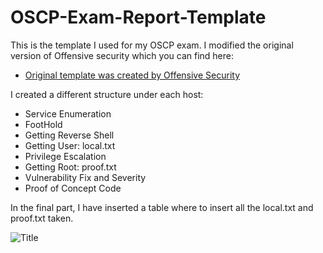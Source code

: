 # OSCP-Exam-Report-Template

This is the template I used for my OSCP exam.
I modified the original version of Offensive security which you can find here:

- [Original template was created by Offensive Security](https://www.offensive-security.com/pwk-online/PWKv1-REPORT.doc)

I created a different structure under each host:
- Service Enumeration
- FootHold
- Getting Reverse Shell
- Getting User: local.txt
- Privilege Escalation
- Getting Root: proof.txt
- Vulnerability Fix and Severity
- Proof of Concept Code

In the final part, I have inserted a table where to insert all the local.txt and proof.txt taken.

![Title](main/report.png 'Text')
